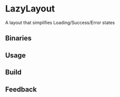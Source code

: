 # LazyLayout
A layout that simplifies Loading/Success/Error states

## Binaries

## Usage

## Build

## Feedback
